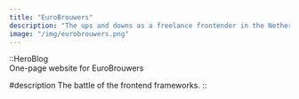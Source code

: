 ```yaml
---
title: "EuroBrouwers"
description: "The ups and downs as a freelance frontender in the Netherlands. Learn from my journey."
image: "/img/eurobrouwers.png"
---
```


<!-- Content of the page -->

::HeroBlog  
One-page website for EuroBrouwers

#description
The battle of the frontend frameworks.
::

